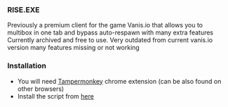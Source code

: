 ### RISE.EXE 
Previously a premium client for the game Vanis.io that allows you to multibox in one tab and bypass auto-respawn with many extra features\
Currently archived and free to use. Very outdated from current vanis.io version many features missing or not working

### Installation
- You will need [Tampermonkey](https://chrome.google.com/webstore/detail/tampermonkey/dhdgffkkebhmkfjojejmpbldmpobfkfo) chrome extension (can be also found on other browsers)
- Install the script from [here](https://github.com/Zimehx/rise-exe/raw/main/script.user.js)